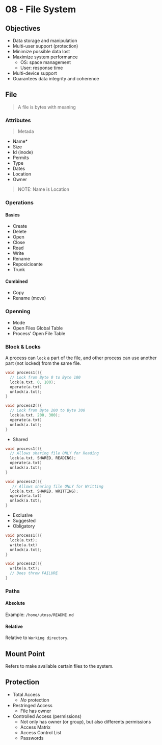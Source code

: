 # 08 - File System

## Objectives

- Data storage and manipulation
- Multi-user support (protection)
- Minimize possible data lost
- Maximize system performance
  - OS: space management
  - User: response time
- Multi-device support
- Guarantees data integrity and coherence

## File

> A file is bytes with meaning

### Attributes

> Metada

- Name\*
- Size
- Id (inode)
- Permits
- Type
- Dates
- Location
- Owner

> NOTE: Name is Location

### Operations

#### Basics

- Create
- Delete
- Open
- Close
- Read
- Write
- Rename
- Reposicioante
- Trunk

#### Combined

- Copy
- Rename (move)

### Openning

- Mode
- Open Files Global Table
- Process' Open File Table

### Block & Locks

A process can `lock` a part of the file, and other process can use another part (not locked) from the same file.

```cpp
void process1(){
  // Lock from Byte 0 to Byte 100
  lock(a.txt, 0, 100);
  operate(a.txt)
  unlock(a.txt);
}

void process2(){
  // Lock from Byte 200 to Byte 300
  lock(a.txt, 200, 300);
  operate(a.txt)
  unlock(a.txt);
}
```

- Shared

```cpp
void process1(){
  // Allows sharing file ONLY for Reading
  lock(a.txt, SHARED, READING);
  operate(a.txt)
  unlock(a.txt);
}

void process2(){
   // Allows sharing file ONLY for Writting
  lock(a.txt, SHARED, WRITTING);
  operate(a.txt)
  unlock(a.txt);
}
```

- Exclusive
- Suggested
- Obligatory

```cpp
void process1(){
  lock(a.txt);
  write(a.txt)
  unlock(a.txt);
}

void process2(){
  write(a.txt);
  // Does throw FAILURE
}
```

### Paths

#### Absolute

Example: `/home/utnso/README.md`

#### Relative

Relative to `Working directory`.

## Mount Point

Refers to make available certain files to the system.

## Protection

- Total Access
  - _No_ protection
- Restringed Access
  - File has owner
- Controlled Access (permissions)
  - Not only has owner (or group), but also differents permissions
  - Access Matrix
  - Access Control List
  - Passwords
